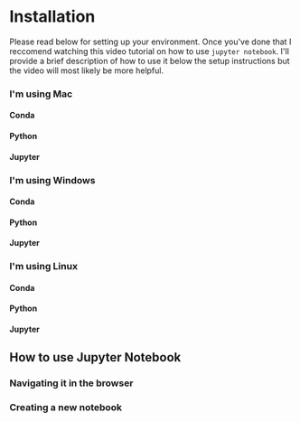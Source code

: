 # Installation

Please read below for setting up your environment. Once you've done that I reccomend watching this video tutorial on how to use `jupyter notebook`. I'll provide a brief description of how to use it below the setup instructions but the video will most likely be more helpful.

### I'm using Mac
#### Conda
#### Python
#### Jupyter

### I'm using Windows
#### Conda
#### Python
#### Jupyter

### I'm using Linux
#### Conda
#### Python
#### Jupyter


## How to use Jupyter Notebook

### Navigating it in the browser

### Creating a new notebook